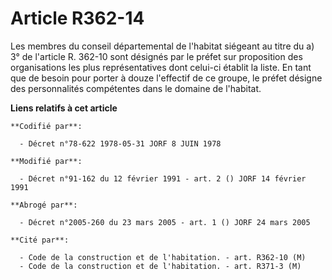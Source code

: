 # Article R362-14

Les membres du conseil départemental de l'habitat siégeant au titre du a) 3° de l'article R. 362-10 sont désignés par le
préfet sur proposition des organisations les plus représentatives dont celui-ci établit la liste. En tant que de besoin pour
porter à douze l'effectif de ce groupe, le préfet désigne des personnalités compétentes dans le domaine de l'habitat.

**Liens relatifs à cet article**

	**Codifié par**:

	  - Décret n°78-622 1978-05-31 JORF 8 JUIN 1978

	**Modifié par**:

	  - Décret n°91-162 du 12 février 1991 - art. 2 () JORF 14 février 1991

	**Abrogé par**:

	  - Décret n°2005-260 du 23 mars 2005 - art. 1 () JORF 24 mars 2005

	**Cité par**:

	  - Code de la construction et de l'habitation. - art. R362-10 (M)
	  - Code de la construction et de l'habitation. - art. R371-3 (M)
